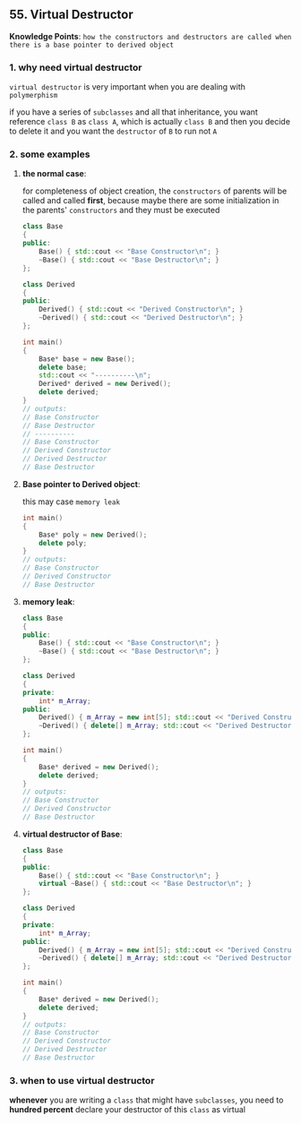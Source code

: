 ## 55. Virtual Destructor

**Knowledge Points**: `how the constructors and destructors are called when there is a base pointer to derived object`

### 1. why need virtual destructor

`virtual destructor` is very important when you are dealing with `polymerphism`

if you have a series of `subclasses` and all that inheritance, you want reference `class B` as `class A`, which is actually `class B` and then you decide to delete it and you want the `destructor` of `B` to run not `A`

### 2. some examples

1. **the normal case**: 

    for completeness of object creation, the `constructors` of parents will be called and called **first**, because maybe there are some initialization in the parents' `constructors` and they must be executed

    ```c++
    class Base
    {
    public:
        Base() { std::cout << "Base Constructor\n"; }
        ~Base() { std::cout << "Base Destructor\n"; }
    };
    
    class Derived
    {
    public:
        Derived() { std::cout << "Derived Constructor\n"; }
        ~Derived() { std::cout << "Derived Destructor\n"; }
    };
    
    int main()
    {
        Base* base = new Base();
        delete base;
    	std::cout << "----------\n";
        Derived* derived = new Derived();
        delete derived;
    }
    // outputs: 
    // Base Constructor
    // Base Destructor
    // ----------
    // Base Constructor
    // Derived Constructor
    // Derived Destructor
    // Base Destructor
    ```

2. **Base pointer to Derived object**: 

    this may case `memory leak`

    ```c++
    int main()
    {
        Base* poly = new Derived();
        delete poly;
    }
    // outputs: 
    // Base Constructor
    // Derived Constructor
    // Base Destructor
    ```

3. **memory leak**: 

    ```c++
    class Base
    {
    public:
    	Base() { std::cout << "Base Constructor\n"; }
    	~Base() { std::cout << "Base Destructor\n"; }
    };
    
    class Derived
    {
    private:
        int* m_Array;
    public:
        Derived() { m_Array = new int[5]; std::cout << "Derived Constructor\n"; }
        ~Derived() { delete[] m_Array; std::cout << "Derived Destructor\n"; }  // "memory leak" because of no calling "~Derived()"
    };
    
    int main()
    {
        Base* derived = new Derived();
        delete derived;
    }
    // outputs: 
    // Base Constructor
    // Derived Constructor
    // Base Destructor
    ```

4. **virtual destructor of Base**: 

    ```c++
    class Base
    {
    public:
    	Base() { std::cout << "Base Constructor\n"; }
    	virtual ~Base() { std::cout << "Base Destructor\n"; }
    };
    
    class Derived
    {
    private:
        int* m_Array;
    public:
        Derived() { m_Array = new int[5]; std::cout << "Derived Constructor\n"; }
        ~Derived() { delete[] m_Array; std::cout << "Derived Destructor\n"; }  // "memory leak" because of no calling "~Derived()"
    };
    
    int main()
    {
        Base* derived = new Derived();
        delete derived;
    }
    // outputs: 
    // Base Constructor
    // Derived Constructor
    // Derived Destructor
    // Base Destructor
    ```

### 3. when to use virtual destructor

**whenever** you are writing a `class` that might have `subclasses`, you need to **hundred percent** declare your destructor of this `class` as virtual

